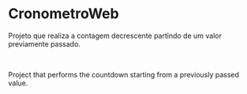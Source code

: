 # CronometroWeb

Projeto que realiza a contagem decrescente partindo de um valor previamente passado.

<br>

Project that performs the countdown starting from a previously passed value.